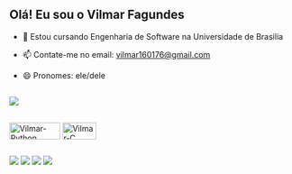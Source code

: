 ## Olá! Eu sou o Vilmar Fagundes

- 🌱 Estou cursando Engenharia de Software na Universidade de Brasilia
- 📫 Contate-me no email: vilmar160176@gmail.com
- 😄 Pronomes: ele/dele

  ##

<div> 
<picture>
  <source
    srcset="https://github-readme-stats.vercel.app/api?username=VilmarFagundes&show_icons=true&hide=contribs,prs&cache_seconds=86400&theme=midnight-purple"
    media="(prefers-color-scheme: shadow_red)"
  />
  <source
    srcset="https://github-readme-stats.vercel.app/api?username=VilmarFagundes&hide=contribs,prs&cache_seconds=86400&theme=midnight-purple"
    media="(prefers-color-scheme: shadow_red), (prefers-color-scheme: shadow_red)"
  />
  <img src="https://github-readme-stats.vercel.app/api?username=VilmarFagundes&hide=contribs,prs&cache_seconds=86400&theme=midnight-purple" />
</picture>
</div>

##

<div>
  <img align="center" alt="Vilmar-Python" height="30" width="90" src="https://img.shields.io/badge/Python-14354C?style=for-the-badge&logo=python&logoColor=white">
  <img align="center" alt="Vilmar-C" height="30" width="60" src="https://img.shields.io/badge/C-00599C?style=for-the-badge&logo=c&logoColor=white">
</div>

##

<div>
  <a href="https://www.instagram.com/_.vilms._/" target="_blank"><img src="https://img.shields.io/badge/-Instagram-%23E4405F?style=for-the-badge&logo=instagram&logoColor=white" target="_blank"></a>
  <a href = "mailto:vilmar160176@gmail.com"><img src="https://img.shields.io/badge/-Gmail-%23333?style=for-the-badge&logo=gmail&logoColor=white" target="_blank"></a>
  <a href="https://www.linkedin.com/in/vilmar-jose-22043627b/" target="_blank"><img src="https://img.shields.io/badge/-LinkedIn-%230077B5?style=for-the-badge&logo=linkedin&logoColor=white" target="_blank"></a> 
  <a href="https://t.me/VilmarFagundes" target="_blank"><img src="https://img.shields.io/badge/Telegram-2CA5E0?style=for-the-badge&logo=telegram&logoColor=white" target="_blank"></a> 
</div>
